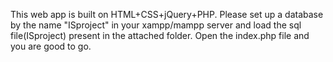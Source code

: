 This web app is built on HTML+CSS+jQuery+PHP.
Please set up a database by the name "ISproject" in your xampp/mampp server
and load the sql file(ISproject) present in the attached folder.
Open the index.php file and you are good to go.
